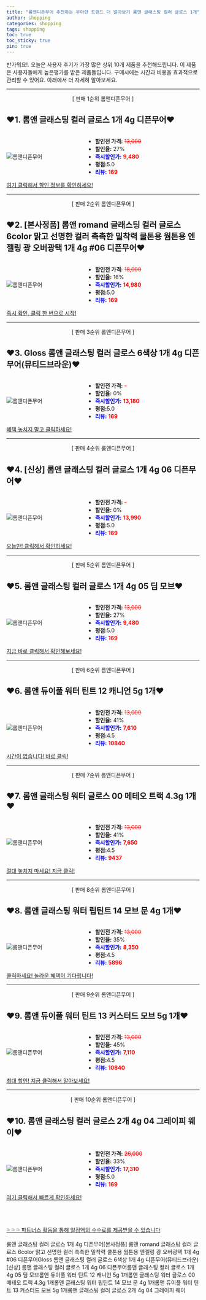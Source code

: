 ```yaml
---
title: "롬앤디픈무어 추천하는 우아한 트렌드 더 알아보기 롬앤 글래스팅 컬러 글로스 1개"
author: shopping
categories: shopping
tags: shopping
toc: true
toc_sticky: true
pin: true
---
```

반가워요!. 오늘은 사용자 후기가 가장 많은 상위 10개 제품을 추천해드립니다. 이 제품은 사용자들에게 높은평가를 받은 제품들입니다. 구매시에는 시간과 비용을 효과적으로 관리할 수 있어요. 아래에서 더 자세히 알아보세요.

---
<p class="toplist" style="margin: 0 auto; display: block; width: fit-content;">[ 판매 1순위 롬앤디픈무어 ]</p>

<h2><strong>❤️1. 롬앤 글래스팅 컬러 글로스 1개 4g 디픈무어❤️</strong></h2>

<div style="display: flex; align-items: center;">
    <div style="flex: 0.4;">
        <img src="https://thumbnail10.coupangcdn.com/thumbnails/remote/230x230ex/image/retail/images/2024/06/07/17/3/f4a97772-21c4-4fdb-926e-72e04f9d2605.jpg" alt="롬앤디픈무어" style="max-width: 100%;">
    </div>
    <div style="flex: 0.6; margin-left: 10px;">
        <ul>
            <li><strong>할인전 가격:</strong> <del style="color: red;">13,000</del></li>
            <li><strong>할인율:</strong> 27%</li>
            <li><span style='color:blue'><strong>즉시할인가:</strong></span> <span style='color:red'><strong>9,480</strong></span></li>
            <li><strong>평점:</strong>5.0</li>
            <li><span style='color:blue'><strong>리뷰:</strong></span> <span style='color:red'><strong>169</strong></span></li>
        </ul>
    </div>
</div>
<div class="center">
    <a href="https://selin100587001.github.io?lptag=AF9450613&subid=githubio&pageKey=7796457341&traceid=V0-153&itemId=21543114643&vendorItemId=90231133500" class="myButton">
        여기 클릭해서 할인 정보를 확인하세요!
    </a>
</div>


---
<p class="toplist" style="margin: 0 auto; display: block; width: fit-content;">[ 판매 2순위 롬앤디픈무어 ]</p>

<h2><strong>❤️2. [본사정품] 롬앤 romand 글래스팅 컬러 글로스 6color 맑고 선명한 컬러 촉촉한 밀착력 쿨톤용 웜톤용 엔젤링 광 오버광택 1개 4g #06 디픈무어❤️</strong></h2>

<div style="display: flex; align-items: center;">
    <div style="flex: 0.4;">
        <img src="https://thumbnail9.coupangcdn.com/thumbnails/remote/230x230ex/image/vendor_inventory/f11c/4e9c2e934719081e5d5debc6943319544771632f3f9e1fba8f7df393dbdd.png" alt="롬앤디픈무어" style="max-width: 100%;">
    </div>
    <div style="flex: 0.6; margin-left: 10px;">
        <ul>
            <li><strong>할인전 가격:</strong> <del style="color: red;">18,000</del></li>
            <li><strong>할인율:</strong> 16%</li>
            <li><span style='color:blue'><strong>즉시할인가:</strong></span> <span style='color:red'><strong>14,980</strong></span></li>
            <li><strong>평점:</strong>5.0</li>
            <li><span style='color:blue'><strong>리뷰:</strong></span> <span style='color:red'><strong>169</strong></span></li>
        </ul>
    </div>
</div>
<div class="center">
    <a href="https://selin100587001.github.io?lptag=AF9450613&subid=githubio&pageKey=7796457341&traceid=V0-153&itemId=21952679412&vendorItemId=89000459482" class="myButton">
        즉시 확인, 클릭 한 번으로 시작!
    </a>
</div>


---
<p class="toplist" style="margin: 0 auto; display: block; width: fit-content;">[ 판매 3순위 롬앤디픈무어 ]</p>

<h2><strong>❤️3. Gloss 롬앤 글래스팅 컬러 글로스 6색상 1개 4g 디픈무어(뮤티드브라운)❤️</strong></h2>

<div style="display: flex; align-items: center;">
    <div style="flex: 0.4;">
        <img src="https://thumbnail8.coupangcdn.com/thumbnails/remote/230x230ex/image/vendor_inventory/1487/365dce4437a142bc1c6cae92cf28b42f9a8009c29eaf4fd7821522f5abce.jpg" alt="롬앤디픈무어" style="max-width: 100%;">
    </div>
    <div style="flex: 0.6; margin-left: 10px;">
        <ul>
            <li><strong>할인전 가격:</strong> <del style="color: red;">-</del></li>
            <li><strong>할인율:</strong> 0%</li>
            <li><span style='color:blue'><strong>즉시할인가:</strong></span> <span style='color:red'><strong>13,180</strong></span></li>
            <li><strong>평점:</strong>5.0</li>
            <li><span style='color:blue'><strong>리뷰:</strong></span> <span style='color:red'><strong>169</strong></span></li>
        </ul>
    </div>
</div>
<div class="center">
    <a href="https://selin100587001.github.io?lptag=AF9450613&subid=githubio&pageKey=7796457341&traceid=V0-153&itemId=21791363684&vendorItemId=90395861968" class="myButton">
        혜택 놓치지 말고 클릭하세요!
    </a>
</div>


---
<p class="toplist" style="margin: 0 auto; display: block; width: fit-content;">[ 판매 4순위 롬앤디픈무어 ]</p>

<h2><strong>❤️4. [신상] 롬앤 글래스팅 컬러 글로스 1개 4g 06 디픈무어❤️</strong></h2>

<div style="display: flex; align-items: center;">
    <div style="flex: 0.4;">
        <img src="https://thumbnail10.coupangcdn.com/thumbnails/remote/230x230ex/image/vendor_inventory/5513/0ae39ea2617f96384222224014ae094b8bb36cccdc900bc5e268ed74c8af.png" alt="롬앤디픈무어" style="max-width: 100%;">
    </div>
    <div style="flex: 0.6; margin-left: 10px;">
        <ul>
            <li><strong>할인전 가격:</strong> <del style="color: red;">-</del></li>
            <li><strong>할인율:</strong> 0%</li>
            <li><span style='color:blue'><strong>즉시할인가:</strong></span> <span style='color:red'><strong>13,990</strong></span></li>
            <li><strong>평점:</strong>5.0</li>
            <li><span style='color:blue'><strong>리뷰:</strong></span> <span style='color:red'><strong>169</strong></span></li>
        </ul>
    </div>
</div>
<div class="center">
    <a href="https://selin100587001.github.io?lptag=AF9450613&subid=githubio&pageKey=7796457341&traceid=V0-153&itemId=22696878463&vendorItemId=89291324726" class="myButton">
        오늘만! 클릭해서 확인하세요!
    </a>
</div>


---
<p class="toplist" style="margin: 0 auto; display: block; width: fit-content;">[ 판매 5순위 롬앤디픈무어 ]</p>

<h2><strong>❤️5. 롬앤 글래스팅 컬러 글로스 1개 4g 05 딤 모브❤️</strong></h2>

<div style="display: flex; align-items: center;">
    <div style="flex: 0.4;">
        <img src="https://thumbnail9.coupangcdn.com/thumbnails/remote/230x230ex/image/retail/images/2024/06/07/18/8/e65e6843-45d8-4d49-a76a-107dfb2a5a6e.jpg" alt="롬앤디픈무어" style="max-width: 100%;">
    </div>
    <div style="flex: 0.6; margin-left: 10px;">
        <ul>
            <li><strong>할인전 가격:</strong> <del style="color: red;">13,000</del></li>
            <li><strong>할인율:</strong> 27%</li>
            <li><span style='color:blue'><strong>즉시할인가:</strong></span> <span style='color:red'><strong>9,480</strong></span></li>
            <li><strong>평점:</strong>5.0</li>
            <li><span style='color:blue'><strong>리뷰:</strong></span> <span style='color:red'><strong>169</strong></span></li>
        </ul>
    </div>
</div>
<div class="center">
    <a href="https://selin100587001.github.io?lptag=AF9450613&subid=githubio&pageKey=7796457341&traceid=V0-153&itemId=21195577466&vendorItemId=90231282779" class="myButton">
        지금 바로 클릭해서 확인해보세요!
    </a>
</div>


---
<p class="toplist" style="margin: 0 auto; display: block; width: fit-content;">[ 판매 6순위 롬앤디픈무어 ]</p>

<h2><strong>❤️6. 롬앤 듀이풀 워터 틴트 12 캐니언 5g 1개❤️</strong></h2>

<div style="display: flex; align-items: center;">
    <div style="flex: 0.4;">
        <img src="https://thumbnail9.coupangcdn.com/thumbnails/remote/230x230ex/image/retail/images/1431000863047908-272fe96a-212d-4eaf-8dfe-a753e0a9a8a6.jpg" alt="롬앤디픈무어" style="max-width: 100%;">
    </div>
    <div style="flex: 0.6; margin-left: 10px;">
        <ul>
            <li><strong>할인전 가격:</strong> <del style="color: red;">13,000</del></li>
            <li><strong>할인율:</strong> 41%</li>
            <li><span style='color:blue'><strong>즉시할인가:</strong></span> <span style='color:red'><strong>7,610</strong></span></li>
            <li><strong>평점:</strong>4.5</li>
            <li><span style='color:blue'><strong>리뷰:</strong></span> <span style='color:red'><strong>10840</strong></span></li>
        </ul>
    </div>
</div>
<div class="center">
    <a href="https://selin100587001.github.io?lptag=AF9450613&subid=githubio&pageKey=7590605233&traceid=V0-153&itemId=18178078405&vendorItemId=83623597022" class="myButton">
        시간이 없습니다! 바로 클릭!
    </a>
</div>


---
<p class="toplist" style="margin: 0 auto; display: block; width: fit-content;">[ 판매 7순위 롬앤디픈무어 ]</p>

<h2><strong>❤️7. 롬앤 글래스팅 워터 글로스 00 메테오 트랙 4.3g 1개❤️</strong></h2>

<div style="display: flex; align-items: center;">
    <div style="flex: 0.4;">
        <img src="https://thumbnail8.coupangcdn.com/thumbnails/remote/230x230ex/image/retail/images/3729071998327112-ac044f27-cb8b-44fb-80dc-915135c886ff.jpg" alt="롬앤디픈무어" style="max-width: 100%;">
    </div>
    <div style="flex: 0.6; margin-left: 10px;">
        <ul>
            <li><strong>할인전 가격:</strong> <del style="color: red;">13,000</del></li>
            <li><strong>할인율:</strong> 41%</li>
            <li><span style='color:blue'><strong>즉시할인가:</strong></span> <span style='color:red'><strong>7,650</strong></span></li>
            <li><strong>평점:</strong>4.5</li>
            <li><span style='color:blue'><strong>리뷰:</strong></span> <span style='color:red'><strong>9437</strong></span></li>
        </ul>
    </div>
</div>
<div class="center">
    <a href="https://selin100587001.github.io?lptag=AF9450613&subid=githubio&pageKey=7849354502&traceid=V0-153&itemId=21390860722&vendorItemId=70471060396" class="myButton">
        절대 놓치지 마세요! 지금 클릭!
    </a>
</div>


---
<p class="toplist" style="margin: 0 auto; display: block; width: fit-content;">[ 판매 8순위 롬앤디픈무어 ]</p>

<h2><strong>❤️8. 롬앤 글래스팅 워터 립틴트 14 모브 문 4g 1개❤️</strong></h2>

<div style="display: flex; align-items: center;">
    <div style="flex: 0.4;">
        <img src="https://thumbnail8.coupangcdn.com/thumbnails/remote/230x230ex/image/retail/images/2024/03/14/15/3/2415b3f8-98bc-42c9-b34b-ed2deba86da1.jpg" alt="롬앤디픈무어" style="max-width: 100%;">
    </div>
    <div style="flex: 0.6; margin-left: 10px;">
        <ul>
            <li><strong>할인전 가격:</strong> <del style="color: red;">13,000</del></li>
            <li><strong>할인율:</strong> 35%</li>
            <li><span style='color:blue'><strong>즉시할인가:</strong></span> <span style='color:red'><strong>8,350</strong></span></li>
            <li><strong>평점:</strong>4.5</li>
            <li><span style='color:blue'><strong>리뷰:</strong></span> <span style='color:red'><strong>5896</strong></span></li>
        </ul>
    </div>
</div>
<div class="center">
    <a href="https://selin100587001.github.io?lptag=AF9450613&subid=githubio&pageKey=1141794645&traceid=V0-153&itemId=22001374779&vendorItemId=89048899656" class="myButton">
        클릭하세요! 놀라운 혜택이 기다립니다!
    </a>
</div>


---
<p class="toplist" style="margin: 0 auto; display: block; width: fit-content;">[ 판매 9순위 롬앤디픈무어 ]</p>

<h2><strong>❤️9. 롬앤 듀이풀 워터 틴트 13 커스터드 모브 5g 1개❤️</strong></h2>

<div style="display: flex; align-items: center;">
    <div style="flex: 0.4;">
        <img src="https://thumbnail10.coupangcdn.com/thumbnails/remote/230x230ex/image/retail/images/744439717914834-c230e1d1-a2b1-4078-83cc-28a9652d7742.jpg" alt="롬앤디픈무어" style="max-width: 100%;">
    </div>
    <div style="flex: 0.6; margin-left: 10px;">
        <ul>
            <li><strong>할인전 가격:</strong> <del style="color: red;">13,000</del></li>
            <li><strong>할인율:</strong> 45%</li>
            <li><span style='color:blue'><strong>즉시할인가:</strong></span> <span style='color:red'><strong>7,110</strong></span></li>
            <li><strong>평점:</strong>4.5</li>
            <li><span style='color:blue'><strong>리뷰:</strong></span> <span style='color:red'><strong>10840</strong></span></li>
        </ul>
    </div>
</div>
<div class="center">
    <a href="https://selin100587001.github.io?lptag=AF9450613&subid=githubio&pageKey=7590605233&traceid=V0-153&itemId=18167514973&vendorItemId=83623597033" class="myButton">
        최대 할인! 지금 클릭해서 알아보세요!
    </a>
</div>


---
<p class="toplist" style="margin: 0 auto; display: block; width: fit-content;">[ 판매 10순위 롬앤디픈무어 ]</p>

<h2><strong>❤️10. 롬앤 글래스팅 컬러 글로스 2개 4g 04 그레이피 웨이❤️</strong></h2>

<div style="display: flex; align-items: center;">
    <div style="flex: 0.4;">
        <img src="https://thumbnail7.coupangcdn.com/thumbnails/remote/230x230ex/image/retail/images/84480bbf-bf5a-4f54-8ef7-fbadd6edf5ff2661312665544794555.png" alt="롬앤디픈무어" style="max-width: 100%;">
    </div>
    <div style="flex: 0.6; margin-left: 10px;">
        <ul>
            <li><strong>할인전 가격:</strong> <del style="color: red;">26,000</del></li>
            <li><strong>할인율:</strong> 33%</li>
            <li><span style='color:blue'><strong>즉시할인가:</strong></span> <span style='color:red'><strong>17,310</strong></span></li>
            <li><strong>평점:</strong>5.0</li>
            <li><span style='color:blue'><strong>리뷰:</strong></span> <span style='color:red'><strong>169</strong></span></li>
        </ul>
    </div>
</div>
<div class="center">
    <a href="https://selin100587001.github.io?lptag=AF9450613&subid=githubio&pageKey=7796457341&traceid=V0-153&itemId=23198539021&vendorItemId=90231120257" class="myButton">
        여기 클릭해서 빠르게 확인하세요!
    </a>
</div>

<br><br><br>[💦 💦 💦 파트너스 활동을 통해 일정액의 수수료를 제공받을 수 있습니다](https://link.coupang.com/a/bcpT2c)<br><br>롬앤 글래스팅 컬러 글로스 1개 4g 디픈무어[본사정품] 롬앤 romand 글래스팅 컬러 글로스 6color 맑고 선명한 컬러 촉촉한 밀착력 쿨톤용 웜톤용 엔젤링 광 오버광택 1개 4g #06 디픈무어Gloss 롬앤 글래스팅 컬러 글로스 6색상 1개 4g 디픈무어(뮤티드브라운)[신상] 롬앤 글래스팅 컬러 글로스 1개 4g 06 디픈무어롬앤 글래스팅 컬러 글로스 1개 4g 05 딤 모브롬앤 듀이풀 워터 틴트 12 캐니언 5g 1개롬앤 글래스팅 워터 글로스 00 메테오 트랙 4.3g 1개롬앤 글래스팅 워터 립틴트 14 모브 문 4g 1개롬앤 듀이풀 워터 틴트 13 커스터드 모브 5g 1개롬앤 글래스팅 컬러 글로스 2개 4g 04 그레이피 웨이